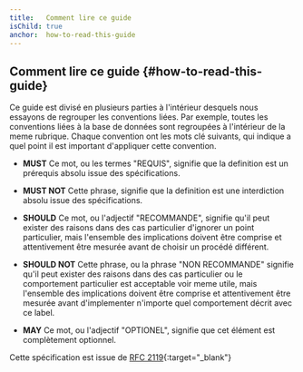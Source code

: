 ```yaml
---
title:   Comment lire ce guide
isChild: true
anchor:  how-to-read-this-guide
---
```


## Comment lire ce guide {#how-to-read-this-guide}

Ce guide est divisé en plusieurs parties à l'intérieur desquels nous essayons de regrouper les conventions liées. Par exemple, toutes les conventions liées à la base de données sont regroupées à l'intérieur de la meme rubrique. Chaque convention ont les mots clé suivants, qui indique a quel point il est important d'appliquer cette convention.

* **MUST**   Ce mot, ou les termes "REQUIS", signifie que la definition est un prérequis absolu issue des spécifications.

* **MUST NOT**   Cette phrase, signifie que la definition est une interdiction absolu issue des spécifications.

* **SHOULD**   Ce mot, ou l'adjectif "RECOMMANDE", signifie qu'il peut exister des raisons dans des cas particulier d'ignorer un point particulier, mais l'ensemble des implications doivent être comprise et attentivement être mesurée avant de choisir un procédé différent.

* **SHOULD NOT**   Cette phrase, ou la phrase "NON RECOMMANDE" signifie qu'il peut exister des raisons dans des cas particulier ou le comportement particulier est acceptable voir meme utile, mais l'ensemble des implications doivent être comprise et attentivement être mesurée avant d'implementer n'importe quel comportement décrit avec ce label.

* **MAY**   Ce mot, ou l'adjectif "OPTIONEL", signifie que cet élément est complètement optionnel.

Cette spécification est issue de [RFC 2119](https://www.ietf.org/rfc/rfc2119.txt){:target="_blank"}